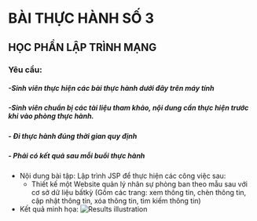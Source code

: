 # BÀI THỰC HÀNH SỐ 3
## HỌC PHẦN LẬP TRÌNH MẠNG
### Yêu cầu: 
##### -Sinh viên thực hiện các bài thực hành dưới đây trên máy tính
##### -Sinh viên chuẩn bị các tài liệu tham khảo, nội dung cần thực hiện trước khi vào phòng thực hành.
##### - Đi thực hành đúng thời gian quy định
##### - Phải có kết quả sau mỗi buổi thực hành
- Nội dung bài tập: Lập trình JSP để thực hiện các công việc sau:
	+ Thiết kế một Website quản lý nhân sự phòng ban theo mẫu sau với cơ sở dữ liệu bấtkỳ (Gồm các trang: xem thông tin, chèn thông tin, cập nhật thông tin, xóa thông tin, tìm kiếm thông tin)
- Kết quả minh họa:
![Results illustration](https://github.com/PhiBao/NetworkProgramming_Lab03/tree/main/WebContent/images/Results_illustration.png "Results illustration")